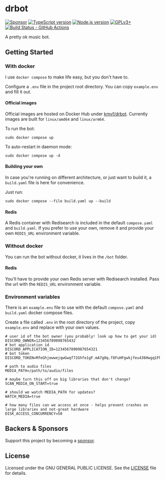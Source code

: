 # drbot

[![Sponsor][sponsor-badge]][sponsor]
[![TypeScript version][ts-badge]][typescript-5-4]
[![Node.js version][nodejs-badge]][nodejs]
[![GPLv3+][license-badge]][license]
[![Build Status - GitHub Actions][gha-badge]][gha-ci]

A pretty ok music bot.

## Getting Started

### With docker

I use `docker compose` to make life easy, but you don't have to.

Configure a `.env` file in the project root directory. You can copy `example.env` and fill it out.

#### Official images

Official images are hosted on Docker Hub under [kmvf/drbot](https://hub.docker.com/r/kmvf/drbot). Currently images are built for `linux/amd64` and `linux/arm64`.

To run the bot:
```shell
sudo docker compose up
```

To auto-restart in daemon mode:
```shell
sudo docker compose up -d
```

#### Building your own

In case you're running on different architecture, or just want to build it, a `build.yaml` file is here for convenience.

Just run:
```shell
sudo docker compose --file build.yaml up --build
```

#### Redis

A Redis container with Redisearch is included in the default `compose.yaml` and `build.yaml`. If you prefer to use your own, remove it and provide your own `REDIS_URL` environment variable.

### Without docker

You can run the bot without docker, it lives in the `/bot` folder.

#### Redis

You'll have to provide your own Redis server with Redisearch installed. Pass the url with the `REDIS_URL` environment variable.

### Environment variables

There is an `example.env` file to use with the default `compose.yaml` and `build.yaml` docker compose files.

Create a file called `.env` in the root directory of the project, copy `example.env` and replace with your own values.

```dotenv
# user id of the bot owner (you probably! look up how to get your id)
DISCORD_OWNER=123456789098765432
# bot application id
DISCORD_APPLICATION_ID=1234567890987654321
# bot token
DISCORD_TOKEN=MfeGhjewwejqwGwqf72Ghfe1gF.mA7g0q.f8FuHFgwkjfeu436Hwgq1Fh8A9FE_a08fg3gH1

# path to audio files
MEDIA_PATH=/path/to/audio/files

# maybe turn this off on big libraries that don't change?
SCAN_MEDIA_ON_START=true

# should we watch MEDIA_PATH for updates?
WATCH_MEDIA=true

# how many files can we access at once - helps prevent crashes on large libraries and not-great hardware
DISK_ACCESS_CONCURRENCY=50
```

## Backers & Sponsors

Support this project by becoming a [sponsor][sponsor].

## License

Licensed under the GNU GENERAL PUBLIC LICENSE. See the [LICENSE](https://github.com/floticerus/drbot/blob/main/LICENSE) file for details.

[ts-badge]: https://img.shields.io/badge/TypeScript-5.4-blue.svg
[nodejs-badge]: https://img.shields.io/badge/Node.js->=%2020.9-blue.svg
[nodejs]: https://nodejs.org/dist/latest-v20.x/docs/api/
[gha-badge]: https://github.com/floticerus/drbot/actions/workflows/nodejs.yml/badge.svg
[gha-ci]: https://github.com/floticerus/drbot/actions/workflows/nodejs.yml
[typescript]: https://www.typescriptlang.org/
[typescript-5-4]: https://devblogs.microsoft.com/typescript/announcing-typescript-5-4/
[license-badge]: https://img.shields.io/badge/license-GPLv3+-blue.svg
[license]: https://github.com/floticerus/drbot/blob/main/LICENSE
[sponsor-badge]: https://img.shields.io/badge/♥-Sponsor-fc0fb5.svg
[sponsor]: https://github.com/sponsors/floticerus
[jest]: https://facebook.github.io/jest/
[eslint]: https://github.com/eslint/eslint
[prettier]: https://prettier.io
[gh-actions]: https://github.com/features/actions
[repo-template-action]: https://github.com/floticerus/drbot/generate
[esm]: https://developer.mozilla.org/en-US/docs/Web/JavaScript/Guide/Modules
[sindresorhus-esm]: https://gist.github.com/sindresorhus/a39789f98801d908bbc7ff3ecc99d99c
[nodejs-esm]: https://nodejs.org/docs/latest-v16.x/api/esm.html
[ts47-esm]: https://devblogs.microsoft.com/typescript/announcing-typescript-4-7/#esm-nodejs
[editorconfig]: https://editorconfig.org
